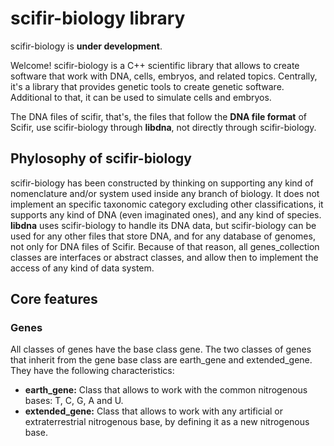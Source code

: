 # scifir-biology library

scifir-biology is **under development**.

Welcome! scifir-biology is a C++ scientific library that allows to create software that work with DNA, cells, embryos, and related topics. Centrally, it's a library that provides genetic tools to create genetic software. Additional to that, it can be used to simulate cells and embryos.

The DNA files of scifir, that's, the files that follow the **DNA file format** of Scifir, use scifir-biology through **libdna**, not directly through scifir-biology.

## Phylosophy of scifir-biology

scifir-biology has been constructed by thinking on supporting any kind of nomenclature and/or system used inside any branch of biology. It does not implement an specific taxonomic category excluding other classifications, it supports any kind of DNA (even imaginated ones), and any kind of species. **libdna** uses scifir-biology to handle its DNA data, but scifir-biology can be used for any other files that store DNA, and for any database of genomes, not only for DNA files of Scifir. Because of that reason, all genes_collection classes are interfaces or abstract classes, and allow then to implement the access of any kind of data system.

## Core features

### Genes

All classes of genes have the base class gene. The two classes of genes that inherit from the gene base class are earth_gene and extended_gene. They have the following characteristics:

- **earth_gene:** Class that allows to work with the common nitrogenous bases: T, C, G, A and U.
- **extended_gene:** Class that allows to work with any artificial or extraterrestrial nitrogenous base, by defining it as a new nitrogenous base.
